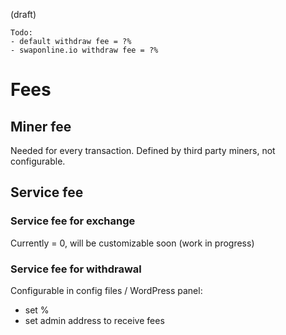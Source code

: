 (draft)
```
Todo:
- default withdraw fee = ?%
- swaponline.io withdraw fee = ?%
```

# Fees

## Miner fee

Needed for every transaction. Defined by third party miners, not configurable.


## Service fee

### Service fee for exchange

Currently = 0, will be customizable soon (work in progress)


### Service fee for withdrawal

Configurable in config files / WordPress panel:
- set %
- set admin address to receive fees
